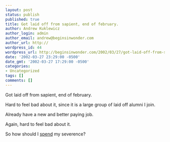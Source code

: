 ```yaml
---
layout: post
status: publish
published: true
title: Got laid off from sapient, end of february.
author: Andrew Kuklewicz
author_login: admin
author_email: andrew@beginsinwonder.com
author_url: http://
wordpress_id: 44
wordpress_url: http://beginsinwonder.com/2002/03/27/got-laid-off-from-sapient-end-of-februaryhard/
date: '2002-03-27 23:29:00 -0500'
date_gmt: '2002-03-27 17:29:00 -0500'
categories:
- Uncategorized
tags: []
comments: []
---
```

<p>Got laid off from sapient, end of february.</p>
<p>Hard to feel bad about it, since it is a large group of laid off alumni I join.</p>
<p>Already have a new and better paying job.</p>
<p>Again, hard to feel bad about it.</p>
<p>So how should I <a href="http://www.dell.com">spend</a> my severence?<!--f4276ca7609aa592ffaf2b94ade1a5d2--></p>
